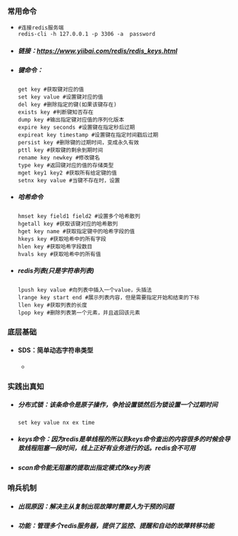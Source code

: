 ### 常用命令

- ```shell
  #连接redis服务端
  redis-cli -h 127.0.0.1 -p 3306 -a  password
  ```

- ##### 链接：https://www.yiibai.com/redis/redis_keys.html

- ##### 键命令：

  ```shell
  get key #获取键对应的值
  set key value #设置键对应的值
  del key #删除指定的键(如果该键存在)
  exists key #判断键知否存在
  dump key #输出指定键对应值的序列化版本
  expire key seconds #设置键在指定秒后过期
  expireat key timestamp #设置键在指定时间戳后过期
  persist key #删除键的过期时间，变成永久有效
  pttl key #获取键的剩余到期时间
  rename key newkey #修改键名
  type key #返回键对应的值的存储类型
  mget key1 key2 #获取所有给定键的值
  setnx key value #当键不存在时，设置
  ```

- ##### 哈希命令

  ```shell
  hmset key field1 field2 #设置多个哈希散列
  hgetall key #获取该键对应的哈希散列
  hget key name #获取指定键中的哈希字段的值
  hkeys key #获取哈希中的所有字段
  hlen key #获取哈希字段数目
  hvals key #获取哈希中的所有值
  ```

- ##### redis列表(只是字符串列表)

  ```
  lpush key value #向列表中插入一个value，头插法
  lrange key start end #展示列表内容，但是需要指定开始和结束的下标
  llen key #获取列表的长度
  lpop key #删除列表第一个元素，并且返回该元素
  ```

### 底层基础

- #### SDS：简单动态字符串类型

  - 

### 实践出真知

- ##### 分布式锁：该条命令是原子操作，争抢设置锁然后为锁设置一个过期时间

  ```shell
  set key value nx ex time
  ```

- ##### keys命令：因为redis是单线程的所以到keys命令查出的内容很多的时候会导致线程阻塞一段时间，线上正好有业务进行的话。redis会不可用

- ##### scan命令能无阻塞的提取出指定模式的key列表

### 哨兵机制

- ##### 出现原因：解决主从复制出现故障时需要人为干预的问题

- ##### 功能：管理多个redis服务器，提供了监控、提醒和自动的故障转移功能
